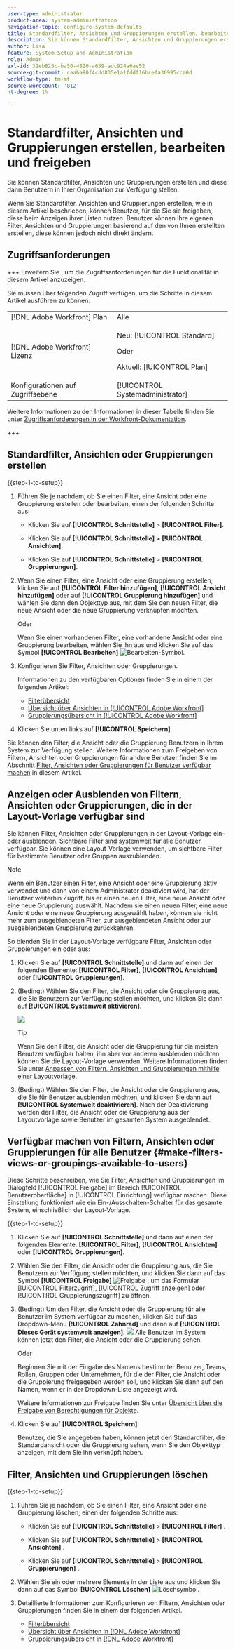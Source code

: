 ```yaml
---
user-type: administrator
product-area: system-administration
navigation-topic: configure-system-defaults
title: Standardfilter, Ansichten und Gruppierungen erstellen, bearbeiten und freigeben
description: Sie können Standardfilter, Ansichten und Gruppierungen erstellen und diese dann Benutzern in Ihrer Organisation zur Verfügung stellen.
author: Lisa
feature: System Setup and Administration
role: Admin
exl-id: 32eb825c-ba50-4820-a659-adc924a6ae52
source-git-commit: caaba90f4cdd835e1a1fddf16bcefa30995cca0d
workflow-type: tm+mt
source-wordcount: '812'
ht-degree: 1%

---
```


# Standardfilter, Ansichten und Gruppierungen erstellen, bearbeiten und freigeben

<!--
<p data-mc-conditions="QuicksilverOrClassic.Draft mode">***DON'T DELETE, DRAFT OR HIDE THIS ARTICLE. IT IS LINKED TO THE PRODUCT, THROUGH THE CONTEXT SENSITIVE HELP LINKS. **</p>
-->

Sie können Standardfilter, Ansichten und Gruppierungen erstellen und diese dann Benutzern in Ihrer Organisation zur Verfügung stellen.

Wenn Sie Standardfilter, Ansichten und Gruppierungen erstellen, wie in diesem Artikel beschrieben, können Benutzer, für die Sie sie freigeben, diese beim Anzeigen ihrer Listen nutzen. Benutzer können ihre eigenen Filter, Ansichten und Gruppierungen basierend auf den von Ihnen erstellten erstellen, diese können jedoch nicht direkt ändern.

## Zugriffsanforderungen

+++ Erweitern Sie , um die Zugriffsanforderungen für die Funktionalität in diesem Artikel anzuzeigen.

Sie müssen über folgenden Zugriff verfügen, um die Schritte in diesem Artikel ausführen zu können:

<table style="table-layout:auto"> 
 <col> 
 <col> 
 <tbody> 
  <tr> 
   <td role="rowheader">[!DNL Adobe Workfront] Plan</td> 
   <td>Alle</td> 
  </tr> 
  <tr> 
   <td role="rowheader">[!DNL Adobe Workfront] Lizenz</td> 
   <td><p>Neu: [!UICONTROL Standard]</p>
   Oder
   <p>Aktuell: [!UICONTROL Plan]</p>
   </td> 
  </tr>
  <tr> 
  <tr> 
   <td role="rowheader">Konfigurationen auf Zugriffsebene</td> 
   <td>[!UICONTROL Systemadministrator]</td>
  </tr> 
 </tbody> 
</table>

Weitere Informationen zu den Informationen in dieser Tabelle finden Sie unter [Zugriffsanforderungen in der Workfront-Dokumentation](/help/quicksilver/administration-and-setup/add-users/access-levels-and-object-permissions/access-level-requirements-in-documentation.md).

+++

## Standardfilter, Ansichten oder Gruppierungen erstellen

{{step-1-to-setup}}

1. Führen Sie je nachdem, ob Sie einen Filter, eine Ansicht oder eine Gruppierung erstellen oder bearbeiten, einen der folgenden Schritte aus:

   * Klicken Sie auf **[!UICONTROL Schnittstelle]** > **[!UICONTROL Filter]**.

   * Klicken Sie auf **[!UICONTROL Schnittstelle] >** **[!UICONTROL Ansichten]**.

   * Klicken Sie auf **[!UICONTROL Schnittstelle]** > **[!UICONTROL Gruppierungen]**.

1. Wenn Sie einen Filter, eine Ansicht oder eine Gruppierung erstellen, klicken Sie auf **[!UICONTROL Filter hinzufügen]**, **[!UICONTROL Ansicht hinzufügen]** oder auf **[!UICONTROL Gruppierung hinzufügen]** und wählen Sie dann den Objekttyp aus, mit dem Sie den neuen Filter, die neue Ansicht oder die neue Gruppierung verknüpfen möchten.

   Oder

   Wenn Sie einen vorhandenen Filter, eine vorhandene Ansicht oder eine Gruppierung bearbeiten, wählen Sie ihn aus und klicken Sie auf das Symbol **[!UICONTROL Bearbeiten]** ![Bearbeiten-Symbol](assets/edit-icon.png).

1. Konfigurieren Sie Filter, Ansichten oder Gruppierungen.

   Informationen zu den verfügbaren Optionen finden Sie in einem der folgenden Artikel:

   * [Filterübersicht](../../../reports-and-dashboards/reports/reporting-elements/filters-overview.md)
   * [Übersicht über Ansichten in [!UICONTROL Adobe Workfront]](../../../reports-and-dashboards/reports/reporting-elements/views-overview.md)
   * [Gruppierungsübersicht in [!UICONTROL Adobe Workfront]](../../../reports-and-dashboards/reports/reporting-elements/groupings-overview.md)

1. Klicken Sie unten links auf **[!UICONTROL Speichern]**.

Sie können den Filter, die Ansicht oder die Gruppierung Benutzern in Ihrem System zur Verfügung stellen. Weitere Informationen zum Freigeben von Filtern, Ansichten oder Gruppierungen für andere Benutzer finden Sie im Abschnitt [Filter, Ansichten oder Gruppierungen für Benutzer verfügbar machen](#make-filters-views-or-groupings-available-to-users) in diesem Artikel.


## Anzeigen oder Ausblenden von Filtern, Ansichten oder Gruppierungen, die in der Layout-Vorlage verfügbar sind

Sie können Filter, Ansichten oder Gruppierungen in der Layout-Vorlage ein- oder ausblenden. Sichtbare Filter sind systemweit für alle Benutzer verfügbar. Sie können eine Layout-Vorlage verwenden, um sichtbare Filter für bestimmte Benutzer oder Gruppen auszublenden.

>[!NOTE]
>
>Wenn ein Benutzer einen Filter, eine Ansicht oder eine Gruppierung aktiv verwendet und dann von einem Administrator deaktiviert wird, hat der Benutzer weiterhin Zugriff, bis er einen neuen Filter, eine neue Ansicht oder eine neue Gruppierung auswählt. Nachdem sie einen neuen Filter, eine neue Ansicht oder eine neue Gruppierung ausgewählt haben, können sie nicht mehr zum ausgeblendeten Filter, zur ausgeblendeten Ansicht oder zur ausgeblendeten Gruppierung zurückkehren.

So blenden Sie in der Layout-Vorlage verfügbare Filter, Ansichten oder Gruppierungen ein oder aus:

1. Klicken Sie auf **[!UICONTROL Schnittstelle]** und dann auf einen der folgenden Elemente: **[!UICONTROL Filter]**, **[!UICONTROL Ansichten]** oder **[!UICONTROL Gruppierungen]**.

1. (Bedingt) Wählen Sie den Filter, die Ansicht oder die Gruppierung aus, die Sie Benutzern zur Verfügung stellen möchten, und klicken Sie dann auf **[!UICONTROL Systemweit aktivieren]**.

   ![](assets/enable-system-wide-fvg.png)

   >[!TIP]
   >
   >Wenn Sie den Filter, die Ansicht oder die Gruppierung für die meisten Benutzer verfügbar halten, ihn aber vor anderen ausblenden möchten, können Sie die Layout-Vorlage verwenden. Weitere Informationen finden Sie unter [Anpassen von Filtern, Ansichten und Gruppierungen mithilfe einer Layoutvorlage](/help/quicksilver/administration-and-setup/customize-workfront/use-layout-templates/customize-fvg-list-controls-layout-template.md).

1. (Bedingt) Wählen Sie den Filter, die Ansicht oder die Gruppierung aus, die Sie für Benutzer ausblenden möchten, und klicken Sie dann auf **[!UICONTROL Systemweit deaktivieren]**. Nach der Deaktivierung werden der Filter, die Ansicht oder die Gruppierung aus der Layoutvorlage sowie Benutzer im gesamten System ausgeblendet.


## Verfügbar machen von Filtern, Ansichten oder Gruppierungen für alle Benutzer {#make-filters-views-or-groupings-available-to-users}

Diese Schritte beschreiben, wie Sie Filter, Ansichten und Gruppierungen im Dialogfeld [!UICONTROL Freigabe] im Bereich [!UICONTROL Benutzeroberfläche] in [!UICONTROL Einrichtung] verfügbar machen. Diese Einstellung funktioniert wie ein Ein-/Ausschalten-Schalter für das gesamte System, einschließlich der Layout-Vorlage.

{{step-1-to-setup}}

1. Klicken Sie auf **[!UICONTROL Schnittstelle]** und dann auf einen der folgenden Elemente: **[!UICONTROL Filter]**, **[!UICONTROL Ansichten]** oder **[!UICONTROL Gruppierungen]**.

1. Wählen Sie den Filter, die Ansicht oder die Gruppierung aus, die Sie Benutzern zur Verfügung stellen möchten, und klicken Sie dann auf das Symbol **[!UICONTROL Freigabe]** ![Freigabe](assets/share-icon.png) , um das Formular [!UICONTROL Filterzugriff], [!UICONTROL Zugriff anzeigen] oder [!UICONTROL Gruppierungszugriff] zu öffnen.
1. (Bedingt) Um den Filter, die Ansicht oder die Gruppierung für alle Benutzer im System verfügbar zu machen, klicken Sie auf das Dropdown-Menü **[!UICONTROL Zahnrad]** und dann auf **[!UICONTROL Dieses Gerät systemweit anzeigen]**. ![](assets/gear-menu-for-sharing-items.png) Alle Benutzer im System können jetzt den Filter, die Ansicht oder die Gruppierung sehen.

   Oder

   Beginnen Sie mit der Eingabe des Namens bestimmter Benutzer, Teams, Rollen, Gruppen oder Unternehmen, für die der Filter, die Ansicht oder die Gruppierung freigegeben werden soll, und klicken Sie dann auf den Namen, wenn er in der Dropdown-Liste angezeigt wird.

   Weitere Informationen zur Freigabe finden Sie unter [Übersicht über die Freigabe von Berechtigungen für Objekte](../../../workfront-basics/grant-and-request-access-to-objects/sharing-permissions-on-objects-overview.md).

1. Klicken Sie auf **[!UICONTROL Speichern]**.

   Benutzer, die Sie angegeben haben, können jetzt den Standardfilter, die Standardansicht oder die Gruppierung sehen, wenn Sie den Objekttyp anzeigen, mit dem Sie ihn verknüpft haben.

## Filter, Ansichten und Gruppierungen löschen

{{step-1-to-setup}}

1. Führen Sie je nachdem, ob Sie einen Filter, eine Ansicht oder eine Gruppierung löschen, einen der folgenden Schritte aus:

   * Klicken Sie auf **[!UICONTROL Schnittstelle]** > **[!UICONTROL Filter]** .

   * Klicken Sie auf **[!UICONTROL Schnittstelle]** > **[!UICONTROL Ansichten]** .

   * Klicken Sie auf **[!UICONTROL Schnittstelle]** > **[!UICONTROL Gruppierungen]** .

1. Wählen Sie ein oder mehrere Elemente in der Liste aus und klicken Sie dann auf das Symbol **[!UICONTROL Löschen]** ![Löschsymbol](assets/delete.png).
1. Detaillierte Informationen zum Konfigurieren von Filtern, Ansichten oder Gruppierungen finden Sie in einem der folgenden Artikel.

   * [Filterübersicht](../../../reports-and-dashboards/reports/reporting-elements/filters-overview.md)
   * [Übersicht über Ansichten in  [!DNL Adobe Workfront]](../../../reports-and-dashboards/reports/reporting-elements/views-overview.md)
   * [Gruppierungsübersicht in [!DNL Adobe Workfront]](../../../reports-and-dashboards/reports/reporting-elements/groupings-overview.md)

